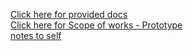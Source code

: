 [Click here for provided docs](./contents.md)<br>
[Click here for Scope of works - Prototype](./scope-of-works-prototype.md)<br>
[notes to self](./notes-to-self.md)<br>